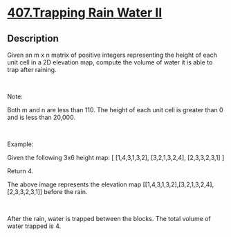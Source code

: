 # [407.Trapping Rain Water II](https://leetcode.com/problems/trapping-rain-water-ii/)
        
## Description
        
Given an m x n matrix of positive integers representing the height of each unit cell in a 2D elevation map, compute the volume of water it is able to trap after raining.

&nbsp;

Note:

Both m and n are less than 110. The height of each unit cell is greater than 0 and is less than 20,000.

&nbsp;

Example:


Given the following 3x6 height map:
[
  [1,4,3,1,3,2],
  [3,2,1,3,2,4],
  [2,3,3,2,3,1]
]

Return 4.




The above image represents the elevation map [[1,4,3,1,3,2],[3,2,1,3,2,4],[2,3,3,2,3,1]] before the rain.

&nbsp;



After the rain, water is trapped between the blocks. The total volume of water trapped is 4.
